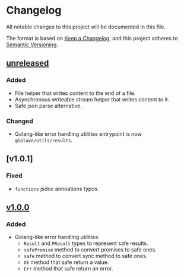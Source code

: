 # Changelog

All notable changes to this project will be documented in this file.

The format is based on [Keep a Changelog](https://keepachangelog.com/en/1.1.0/),
and this project adheres to [Semantic Versioning](https://semver.org/spec/v2.0.0.html).

## [unreleased]
### Added
- File helper that writes content to the end of a file.
- Asynchronous writeable stream helper that writes content to it. 
- Safe json.parse alternative.

### Changed 
- Golang-like error handling utilities entrypoint is now `@iolave/utils/results`.

## [v1.0.1]
### Fixed
- `functions` jsdoc annoations typos.

## [v1.0.0]

### Added
- Golang-like error handling utilities:
    - `Result` and `PResult` types to represent safe results.
    - `safePromise` method to convert promises to safe ones.
    - `safe` method to convert sync method to safe ones.
    - `Ok` method that safe return a value.
    - `Err` method that safe return an error.

[unreleased]: https://github.com/iolave/ts-utils/compare/v1.0.0...staging
[v1.0.0]: https://github.com/iolave/ts-utils/releases/tag/v1.0.0
